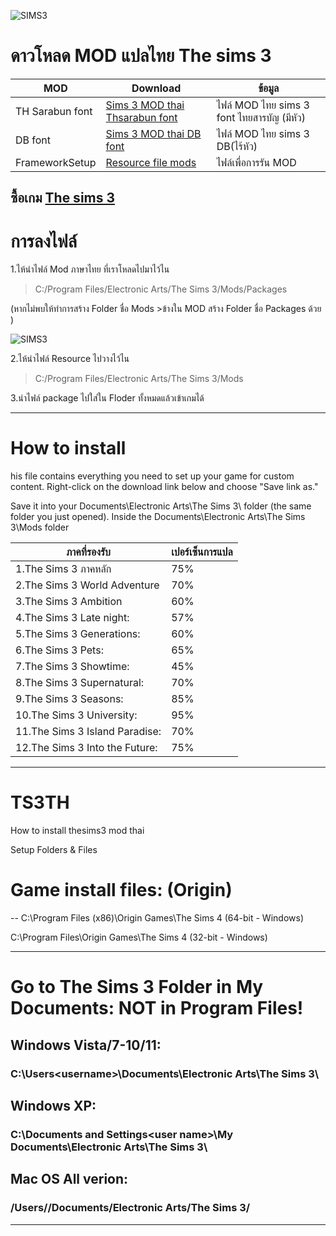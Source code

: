 ![SIMS3](https://cdn.cloudflare.steamstatic.com/steam/apps/223591/capsule_616x353.jpg)
# ดาวโหลด MOD แปลไทย The sims 3

| MOD  | Download |ข้อมูล|
| ------------- | ------------- |------------- |
| TH Sarabun font  | [Sims 3 MOD thai Thsarabun font](https://github.com/simscolony/TS3TH/raw/master/THE.SIMS.3.1.63.rar) |ไฟล์ MOD ไทย sims 3 font ไทยสารบัญ (มีหัว)|
| DB font  | [Sims 3 MOD thai DB font](https://github.com/simscolony/TS3TH/raw/master/Thai.Sims.3.Simcolony.DB2.package) |ไฟล์ MOD ไทย sims 3 DB(ไร้หัว)|
| FrameworkSetup | [Resource file mods](https://github.com/simcolony/TS3TH/releases/download/TS3TH/Resource.cfg) |ไฟล์เพื่อการรัน MOD|

## ซื้อเกม [The sims 3](https://www.cdkeys.com/pc/games/the-sims-3-pc-mac-cd-key-origin?mw_aref=simscolony)

# การลงไฟล์
1.ไห้นำไฟล์ Mod ภาษาไทย ที่เราโหลดไปมาไว้ไน 

>C:/Program Files/Electronic Arts/The Sims 3/Mods/Packages

  
  (หากไม่พบให้ทำการสร้าง Folder ชื่อ Mods >ข้างใน MOD สร้าง Folder ชื่อ Packages ด้วย )
  
 ![SIMS3](https://imgur.com/bguCvTU.jpg)

2.ไห้นำไฟล์ Resource ไปวางไว้ไน
>C:/Program Files/Electronic Arts/The Sims 3/Mods

3.นำไฟล์ package ไปใส่ใน Floder ทั้งหมดแล้วเข้าเกมได้

---------------------------------------------------------
# How to install
his file contains everything you need to set up your game for custom content. Right-click on the download link below and choose 
"Save link as." 

Save it into your Documents\Electronic Arts\The Sims 3\ folder (the same folder you just opened).
Inside the Documents\Electronic Arts\The Sims 3\Mods folder


| ภาคที่รองรับ   | เปอร์เซ็นการแปล|
| ------------- | ------------- |
|1.The Sims 3 ภาคหลัก | 75%|
|2.The Sims 3 World Adventure|70%|
|3.The Sims 3 Ambition|  60%|
|4.The Sims 3 Late night: | 57%|
|5.The Sims 3 Generations: | 60%|
|6.The Sims 3 Pets: | 65%|
|7.The Sims 3 Showtime: | 45%|
|8.The Sims 3 Supernatural: | 70%|
|9.The Sims 3 Seasons: | 85%|
|10.The Sims 3 University: | 95%|
|11.The Sims 3 Island Paradise: | 70%|
|12.The Sims 3 Into the Future: | 75%|

-----------------------------------------
# TS3TH
How to install thesims3 mod thai

Setup Folders & Files

# Game install files: (Origin)
--
C:\Program Files (x86)\Origin Games\The Sims 4 (64-bit - Windows)

C:\Program Files\Origin Games\The Sims 4 (32-bit - Windows)

--------------------------------------------------------------------
# Go to The Sims 3 Folder in My Documents: NOT in Program Files!
## Windows Vista/7-10/11: 
### C:\Users\<username>\Documents\Electronic Arts\The Sims 3\

## Windows XP: 
### C:\Documents and Settings\<user name>\My Documents\Electronic Arts\The Sims 3\

## Mac OS All verion: 
### /Users/<username>/Documents/Electronic Arts/The Sims 3/

-----------------------------------------------------------------
